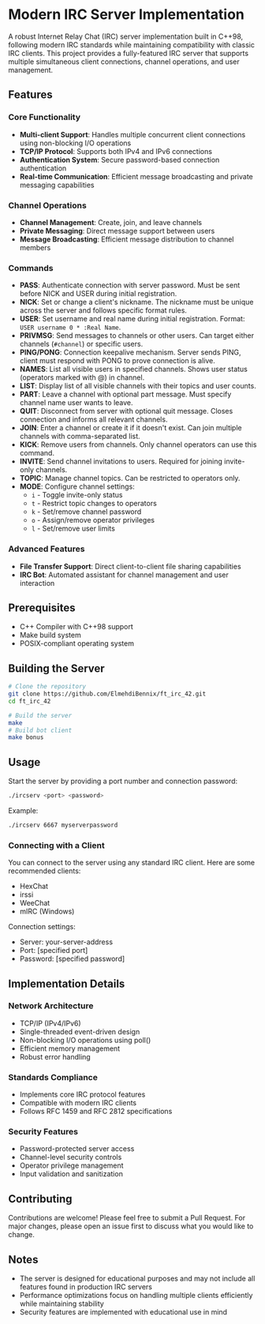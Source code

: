 # Modern IRC Server Implementation

A robust Internet Relay Chat (IRC) server implementation built in C++98, following modern IRC standards while maintaining compatibility with classic IRC clients. This project provides a fully-featured IRC server that supports multiple simultaneous client connections, channel operations, and user management.

## Features

### Core Functionality

- **Multi-client Support**: Handles multiple concurrent client connections using non-blocking I/O operations
- **TCP/IP Protocol**: Supports both IPv4 and IPv6 connections
- **Authentication System**: Secure password-based connection authentication
- **Real-time Communication**: Efficient message broadcasting and private messaging capabilities

### Channel Operations

- **Channel Management**: Create, join, and leave channels
- **Private Messaging**: Direct message support between users
- **Message Broadcasting**: Efficient message distribution to channel members

### Commands

- **PASS**: Authenticate connection with server password. Must be sent before NICK and USER during initial registration.
- **NICK**: Set or change a client's nickname. The nickname must be unique across the server and follows specific format rules.
- **USER**: Set username and real name during initial registration. Format: `USER username 0 * :Real Name`.
- **PRIVMSG**: Send messages to channels or other users. Can target either channels (`#channel`) or specific users.
- **PING/PONG**: Connection keepalive mechanism. Server sends PING, client must respond with PONG to prove connection is alive.
- **NAMES**: List all visible users in specified channels. Shows user status (operators marked with @) in channel.
- **LIST**: Display list of all visible channels with their topics and user counts.
- **PART**: Leave a channel with optional part message. Must specify channel name user wants to leave.
- **QUIT**: Disconnect from server with optional quit message. Closes connection and informs all relevant channels.
- **JOIN**: Enter a channel or create it if it doesn't exist. Can join multiple channels with comma-separated list.
- **KICK**: Remove users from channels. Only channel operators can use this command.
- **INVITE**: Send channel invitations to users. Required for joining invite-only channels.
- **TOPIC**: Manage channel topics. Can be restricted to operators only.
- **MODE**: Configure channel settings:
  - `i` - Toggle invite-only status
  - `t` - Restrict topic changes to operators
  - `k` - Set/remove channel password
  - `o` - Assign/remove operator privileges
  - `l` - Set/remove user limits

### Advanced Features

- **File Transfer Support**: Direct client-to-client file sharing capabilities
- **IRC Bot**: Automated assistant for channel management and user interaction

## Prerequisites

- C++ Compiler with C++98 support
- Make build system
- POSIX-compliant operating system

## Building the Server

```bash
# Clone the repository
git clone https://github.com/ElmehdiBennix/ft_irc_42.git
cd ft_irc_42

# Build the server
make
# Build bot client
make bonus
```

## Usage

Start the server by providing a port number and connection password:

```bash
./ircserv <port> <password>
```

Example:

```bash
./ircserv 6667 myserverpassword
```

### Connecting with a Client

You can connect to the server using any standard IRC client. Here are some recommended clients:

- HexChat
- irssi
- WeeChat
- mIRC (Windows)

Connection settings:

- Server: your-server-address
- Port: [specified port]
- Password: [specified password]

## Implementation Details

### Network Architecture

- TCP/IP (IPv4/IPv6)
- Single-threaded event-driven design
- Non-blocking I/O operations using poll()
- Efficient memory management
- Robust error handling

### Standards Compliance

- Implements core IRC protocol features
- Compatible with modern IRC clients
- Follows RFC 1459 and RFC 2812 specifications

### Security Features

- Password-protected server access
- Channel-level security controls
- Operator privilege management
- Input validation and sanitization

## Contributing

Contributions are welcome! Please feel free to submit a Pull Request. For major changes, please open an issue first to discuss what you would like to change.

## Notes

- The server is designed for educational purposes and may not include all features found in production IRC servers
- Performance optimizations focus on handling multiple clients efficiently while maintaining stability
- Security features are implemented with educational use in mind
